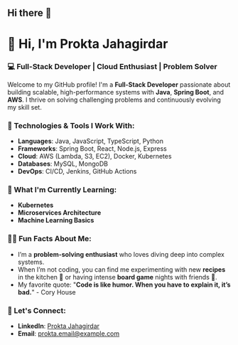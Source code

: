 ## Hi there 👋
# 👋 Hi, I'm Prokta Jahagirdar

### 💻 Full-Stack Developer | Cloud Enthusiast | Problem Solver

Welcome to my GitHub profile! I'm a **Full-Stack Developer** passionate about building scalable, high-performance systems with **Java**, **Spring Boot**, and **AWS**. I thrive on solving challenging problems and continuously evolving my skill set.

### 🚀 Technologies & Tools I Work With:

- **Languages**: Java, JavaScript, TypeScript, Python
- **Frameworks**: Spring Boot, React, Node.js, Express
- **Cloud**: AWS (Lambda, S3, EC2), Docker, Kubernetes
- **Databases**: MySQL, MongoDB
- **DevOps**: CI/CD, Jenkins, GitHub Actions

### 🌱 What I'm Currently Learning:

- **Kubernetes**
- **Microservices Architecture**
- **Machine Learning Basics**

### 🧑‍💻 Fun Facts About Me:

- I’m a **problem-solving enthusiast** who loves diving deep into complex systems.
- When I’m not coding, you can find me experimenting with new **recipes** in the kitchen 🍳 or having intense **board game** nights with friends 🎲.
- My favorite quote: "**Code is like humor. When you have to explain it, it’s bad.**" - Cory House

### 🤝 Let's Connect:

- **LinkedIn**: [Prokta Jahagirdar](https://www.linkedin.com/in/jprokta/)
- **Email**: [prokta.email@example.com](jprokta23@gmail.com)


<!--
**ProktaJahagirdar/ProktaJahagirdar** is a ✨ _special_ ✨ repository because its `README.md` (this file) appears on your GitHub profile.

Here are some ideas to get you started:

- 🔭 I’m currently working on ...
- 🌱 I’m currently learning ...
- 👯 I’m looking to collaborate on ...
- 🤔 I’m looking for help with ...
- 💬 Ask me about ...
- 📫 How to reach me: ...
- 😄 Pronouns: ...
- ⚡ Fun fact: ...
-->
